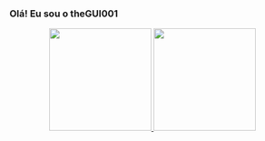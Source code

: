 ### Olá! Eu sou o theGUI001

<div align="center">
  <a href="https://github.com/thegui001">
  <img height="180em" src="https://github-readme-stats.vercel.app/api?username=thegui001&show_icons=true&theme=dracula&include_all_commits=true&count_private=true"/>
  <img height="180em" src="https://github-readme-stats.vercel.app/api/top-langs/?username=thegui001&layout=compact&langs_count=7&theme=dracula"/>
</div>
